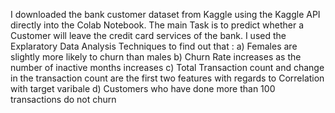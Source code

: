I downloaded the bank customer dataset from Kaggle using the Kaggle API directly into the Colab Notebook.
The main Task is to predict whether a Customer will leave the credit card services of the bank.
I used the Explaratory Data Analysis Techniques to find out that :
      a) Females are slightly more likely to churn than males
      b) Churn Rate increases as the number of inactive months increases
      c) Total Transaction count and change in the transaction count are the first two features with regards to Correlation with target varibale
      d) Customers who have done more than 100 transactions do not churn
